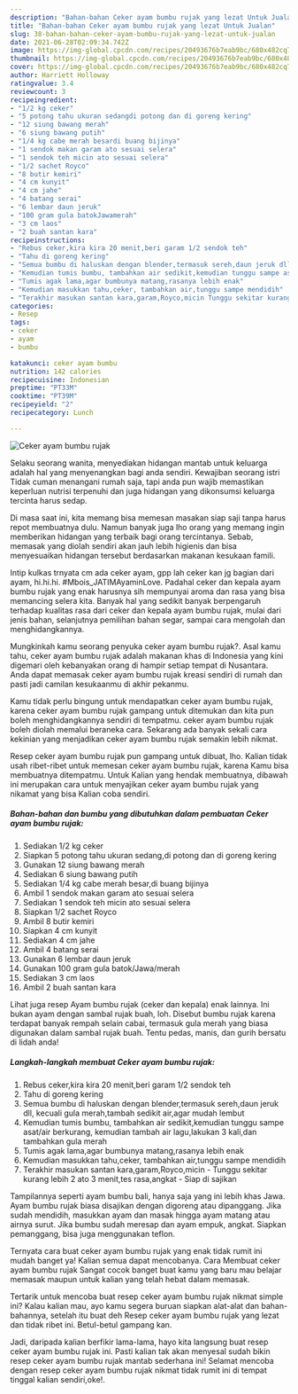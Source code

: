 ```yaml
---
description: "Bahan-bahan Ceker ayam bumbu rujak yang lezat Untuk Jualan"
title: "Bahan-bahan Ceker ayam bumbu rujak yang lezat Untuk Jualan"
slug: 38-bahan-bahan-ceker-ayam-bumbu-rujak-yang-lezat-untuk-jualan
date: 2021-06-28T02:09:34.742Z
image: https://img-global.cpcdn.com/recipes/20493676b7eab9bc/680x482cq70/ceker-ayam-bumbu-rujak-foto-resep-utama.jpg
thumbnail: https://img-global.cpcdn.com/recipes/20493676b7eab9bc/680x482cq70/ceker-ayam-bumbu-rujak-foto-resep-utama.jpg
cover: https://img-global.cpcdn.com/recipes/20493676b7eab9bc/680x482cq70/ceker-ayam-bumbu-rujak-foto-resep-utama.jpg
author: Harriett Holloway
ratingvalue: 3.4
reviewcount: 3
recipeingredient:
- "1/2 kg ceker"
- "5 potong tahu ukuran sedangdi potong dan di goreng kering"
- "12 siung bawang merah"
- "6 siung bawang putih"
- "1/4 kg cabe merah besardi buang bijinya"
- "1 sendok makan garam ato sesuai selera"
- "1 sendok teh micin ato sesuai selera"
- "1/2 sachet Royco"
- "8 butir kemiri"
- "4 cm kunyit"
- "4 cm jahe"
- "4 batang serai"
- "6 lembar daun jeruk"
- "100 gram gula batokJawamerah"
- "3 cm laos"
- "2 buah santan kara"
recipeinstructions:
- "Rebus ceker,kira kira 20 menit,beri garam 1/2 sendok teh"
- "Tahu di goreng kering"
- "Semua bumbu di haluskan dengan blender,termasuk sereh,daun jeruk dll, kecuali gula merah,tambah sedikit air,agar mudah lembut"
- "Kemudian tumis bumbu, tambahkan air sedikit,kemudian tunggu sampe asat/air berkurang, kemudian tambah air lagu,lakukan 3 kali,dan tambahkan gula merah"
- "Tumis agak lama,agar bumbunya matang,rasanya lebih enak"
- "Kemudian masukkan tahu,ceker, tambahkan air,tunggu sampe mendidih"
- "Terakhir masukan santan kara,garam,Royco,micin Tunggu sekitar kurang lebih 2 ato 3 menit,tes rasa,angkat Siap di sajikan"
categories:
- Resep
tags:
- ceker
- ayam
- bumbu

katakunci: ceker ayam bumbu 
nutrition: 142 calories
recipecuisine: Indonesian
preptime: "PT33M"
cooktime: "PT39M"
recipeyield: "2"
recipecategory: Lunch

---
```



![Ceker ayam bumbu rujak](https://img-global.cpcdn.com/recipes/20493676b7eab9bc/680x482cq70/ceker-ayam-bumbu-rujak-foto-resep-utama.jpg)

Selaku seorang wanita, menyediakan hidangan mantab untuk keluarga adalah hal yang menyenangkan bagi anda sendiri. Kewajiban seorang istri Tidak cuman menangani rumah saja, tapi anda pun wajib memastikan keperluan nutrisi terpenuhi dan juga hidangan yang dikonsumsi keluarga tercinta harus sedap.

Di masa  saat ini, kita memang bisa memesan masakan siap saji tanpa harus repot membuatnya dulu. Namun banyak juga lho orang yang memang ingin memberikan hidangan yang terbaik bagi orang tercintanya. Sebab, memasak yang diolah sendiri akan jauh lebih higienis dan bisa menyesuaikan hidangan tersebut berdasarkan makanan kesukaan famili. 

Intip kulkas trnyata cm ada ceker ayam, gpp lah ceker kan jg bagian dari ayam, hi.hi.hi. #Mbois_JATIMAyaminLove. Padahal ceker dan kepala ayam bumbu rujak yang enak harusnya sih mempunyai aroma dan rasa yang bisa memancing selera kita. Banyak hal yang sedikit banyak berpengaruh terhadap kualitas rasa dari ceker dan kepala ayam bumbu rujak, mulai dari jenis bahan, selanjutnya pemilihan bahan segar, sampai cara mengolah dan menghidangkannya.

Mungkinkah kamu seorang penyuka ceker ayam bumbu rujak?. Asal kamu tahu, ceker ayam bumbu rujak adalah makanan khas di Indonesia yang kini digemari oleh kebanyakan orang di hampir setiap tempat di Nusantara. Anda dapat memasak ceker ayam bumbu rujak kreasi sendiri di rumah dan pasti jadi camilan kesukaanmu di akhir pekanmu.

Kamu tidak perlu bingung untuk mendapatkan ceker ayam bumbu rujak, karena ceker ayam bumbu rujak gampang untuk ditemukan dan kita pun boleh menghidangkannya sendiri di tempatmu. ceker ayam bumbu rujak boleh diolah memalui beraneka cara. Sekarang ada banyak sekali cara kekinian yang menjadikan ceker ayam bumbu rujak semakin lebih nikmat.

Resep ceker ayam bumbu rujak pun gampang untuk dibuat, lho. Kalian tidak usah ribet-ribet untuk memesan ceker ayam bumbu rujak, karena Kamu bisa membuatnya ditempatmu. Untuk Kalian yang hendak membuatnya, dibawah ini merupakan cara untuk menyajikan ceker ayam bumbu rujak yang nikamat yang bisa Kalian coba sendiri.

<!--inarticleads1-->

##### Bahan-bahan dan bumbu yang dibutuhkan dalam pembuatan Ceker ayam bumbu rujak:

1. Sediakan 1/2 kg ceker
1. Siapkan 5 potong tahu ukuran sedang,di potong dan di goreng kering
1. Gunakan 12 siung bawang merah
1. Sediakan 6 siung bawang putih
1. Sediakan 1/4 kg cabe merah besar,di buang bijinya
1. Ambil 1 sendok makan garam ato sesuai selera
1. Sediakan 1 sendok teh micin ato sesuai selera
1. Siapkan 1/2 sachet Royco
1. Ambil 8 butir kemiri
1. Siapkan 4 cm kunyit
1. Sediakan 4 cm jahe
1. Ambil 4 batang serai
1. Gunakan 6 lembar daun jeruk
1. Gunakan 100 gram gula batok/Jawa/merah
1. Sediakan 3 cm laos
1. Ambil 2 buah santan kara


Lihat juga resep Ayam bumbu rujak (ceker dan kepala) enak lainnya. Ini bukan ayam dengan sambal rujak buah, loh. Disebut bumbu rujak karena terdapat banyak rempah selain cabai, termasuk gula merah yang biasa digunakan dalam sambal rujak buah. Tentu pedas, manis, dan gurih bersatu di lidah anda! 

<!--inarticleads2-->

##### Langkah-langkah membuat Ceker ayam bumbu rujak:

1. Rebus ceker,kira kira 20 menit,beri garam 1/2 sendok teh
1. Tahu di goreng kering
1. Semua bumbu di haluskan dengan blender,termasuk sereh,daun jeruk dll, kecuali gula merah,tambah sedikit air,agar mudah lembut
1. Kemudian tumis bumbu, tambahkan air sedikit,kemudian tunggu sampe asat/air berkurang, kemudian tambah air lagu,lakukan 3 kali,dan tambahkan gula merah
1. Tumis agak lama,agar bumbunya matang,rasanya lebih enak
1. Kemudian masukkan tahu,ceker, tambahkan air,tunggu sampe mendidih
1. Terakhir masukan santan kara,garam,Royco,micin - Tunggu sekitar kurang lebih 2 ato 3 menit,tes rasa,angkat - Siap di sajikan


Tampilannya seperti ayam bumbu bali, hanya saja yang ini lebih khas Jawa. Ayam bumbu rujak biasa disajikan dengan digoreng atau dipanggang. Jika sudah mendidih, masukkan ayam dan masak hingga ayam matang atau airnya surut. Jika bumbu sudah meresap dan ayam empuk, angkat. Siapkan pemanggang, bisa juga menggunakan teflon. 

Ternyata cara buat ceker ayam bumbu rujak yang enak tidak rumit ini mudah banget ya! Kalian semua dapat mencobanya. Cara Membuat ceker ayam bumbu rujak Sangat cocok banget buat kamu yang baru mau belajar memasak maupun untuk kalian yang telah hebat dalam memasak.

Tertarik untuk mencoba buat resep ceker ayam bumbu rujak nikmat simple ini? Kalau kalian mau, ayo kamu segera buruan siapkan alat-alat dan bahan-bahannya, setelah itu buat deh Resep ceker ayam bumbu rujak yang lezat dan tidak ribet ini. Betul-betul gampang kan. 

Jadi, daripada kalian berfikir lama-lama, hayo kita langsung buat resep ceker ayam bumbu rujak ini. Pasti kalian tak akan menyesal sudah bikin resep ceker ayam bumbu rujak mantab sederhana ini! Selamat mencoba dengan resep ceker ayam bumbu rujak nikmat tidak rumit ini di tempat tinggal kalian sendiri,oke!.

